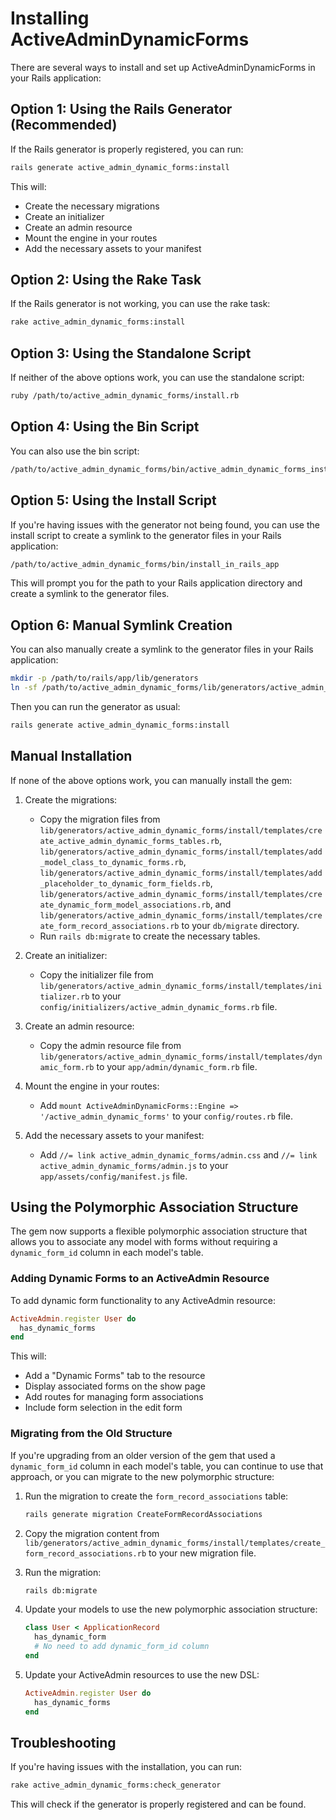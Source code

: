 # Installing ActiveAdminDynamicForms

There are several ways to install and set up ActiveAdminDynamicForms in your Rails application:

## Option 1: Using the Rails Generator (Recommended)

If the Rails generator is properly registered, you can run:

```bash
rails generate active_admin_dynamic_forms:install
```

This will:
- Create the necessary migrations
- Create an initializer
- Create an admin resource
- Mount the engine in your routes
- Add the necessary assets to your manifest

## Option 2: Using the Rake Task

If the Rails generator is not working, you can use the rake task:

```bash
rake active_admin_dynamic_forms:install
```

## Option 3: Using the Standalone Script

If neither of the above options work, you can use the standalone script:

```bash
ruby /path/to/active_admin_dynamic_forms/install.rb
```

## Option 4: Using the Bin Script

You can also use the bin script:

```bash
/path/to/active_admin_dynamic_forms/bin/active_admin_dynamic_forms_install
```

## Option 5: Using the Install Script

If you're having issues with the generator not being found, you can use the install script to create a symlink to the generator files in your Rails application:

```bash
/path/to/active_admin_dynamic_forms/bin/install_in_rails_app
```

This will prompt you for the path to your Rails application directory and create a symlink to the generator files.

## Option 6: Manual Symlink Creation

You can also manually create a symlink to the generator files in your Rails application:

```bash
mkdir -p /path/to/rails/app/lib/generators
ln -sf /path/to/active_admin_dynamic_forms/lib/generators/active_admin_dynamic_forms /path/to/rails/app/lib/generators/
```

Then you can run the generator as usual:

```bash
rails generate active_admin_dynamic_forms:install
```

## Manual Installation

If none of the above options work, you can manually install the gem:

1. Create the migrations:
   - Copy the migration files from `lib/generators/active_admin_dynamic_forms/install/templates/create_active_admin_dynamic_forms_tables.rb`, `lib/generators/active_admin_dynamic_forms/install/templates/add_model_class_to_dynamic_forms.rb`, `lib/generators/active_admin_dynamic_forms/install/templates/add_placeholder_to_dynamic_form_fields.rb`, `lib/generators/active_admin_dynamic_forms/install/templates/create_dynamic_form_model_associations.rb`, and `lib/generators/active_admin_dynamic_forms/install/templates/create_form_record_associations.rb` to your `db/migrate` directory.
   - Run `rails db:migrate` to create the necessary tables.

2. Create an initializer:
   - Copy the initializer file from `lib/generators/active_admin_dynamic_forms/install/templates/initializer.rb` to your `config/initializers/active_admin_dynamic_forms.rb` file.

3. Create an admin resource:
   - Copy the admin resource file from `lib/generators/active_admin_dynamic_forms/install/templates/dynamic_form.rb` to your `app/admin/dynamic_form.rb` file.

4. Mount the engine in your routes:
   - Add `mount ActiveAdminDynamicForms::Engine => '/active_admin_dynamic_forms'` to your `config/routes.rb` file.

5. Add the necessary assets to your manifest:
   - Add `//= link active_admin_dynamic_forms/admin.css` and `//= link active_admin_dynamic_forms/admin.js` to your `app/assets/config/manifest.js` file.

## Using the Polymorphic Association Structure

The gem now supports a flexible polymorphic association structure that allows you to associate any model with forms without requiring a `dynamic_form_id` column in each model's table.

### Adding Dynamic Forms to an ActiveAdmin Resource

To add dynamic form functionality to any ActiveAdmin resource:

```ruby
ActiveAdmin.register User do
  has_dynamic_forms
end
```

This will:
- Add a "Dynamic Forms" tab to the resource
- Display associated forms on the show page
- Add routes for managing form associations
- Include form selection in the edit form

### Migrating from the Old Structure

If you're upgrading from an older version of the gem that used a `dynamic_form_id` column in each model's table, you can continue to use that approach, or you can migrate to the new polymorphic structure:

1. Run the migration to create the `form_record_associations` table:
   ```bash
   rails generate migration CreateFormRecordAssociations
   ```

2. Copy the migration content from `lib/generators/active_admin_dynamic_forms/install/templates/create_form_record_associations.rb` to your new migration file.

3. Run the migration:
   ```bash
   rails db:migrate
   ```

4. Update your models to use the new polymorphic association structure:
   ```ruby
   class User < ApplicationRecord
     has_dynamic_form
     # No need to add dynamic_form_id column
   end
   ```

5. Update your ActiveAdmin resources to use the new DSL:
   ```ruby
   ActiveAdmin.register User do
     has_dynamic_forms
   end
   ```

## Troubleshooting

If you're having issues with the installation, you can run:

```bash
rake active_admin_dynamic_forms:check_generator
```

This will check if the generator is properly registered and can be found. 
